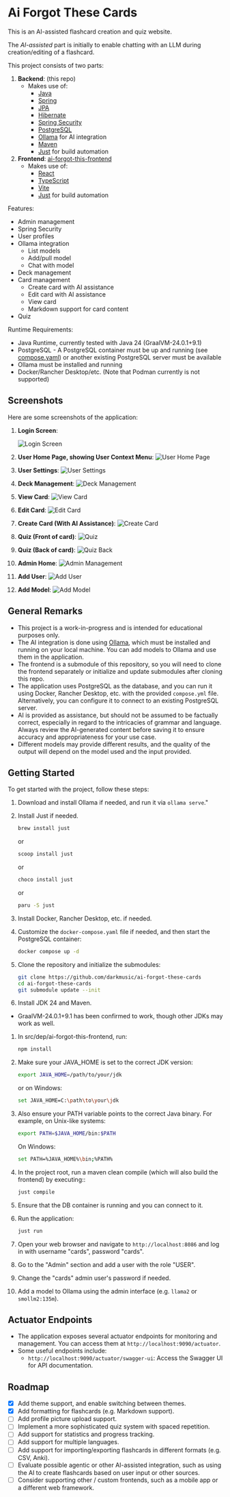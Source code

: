 # Ai Forgot These Cards

This is an AI-assisted flashcard creation and quiz website.

The _AI-assisted_ part is initially to enable chatting with an LLM during creation/editing of a flashcard.

This project consists of two parts:

1. **Backend**: (this repo)
   - Makes use of:
     - [Java](https://www.java.com/)
     - [Spring](https://spring.io/)
     - [JPA](https://www.oracle.com/java/technologies/persistence-jsp.html)
     - [Hibernate](https://hibernate.org/)
     - [Spring Security](https://spring.io/projects/spring-security)
     - [PostgreSQL](https://www.postgresql.org/)
     - [Ollama](https://ollama.com/) for AI integration
     - [Maven](https://maven.apache.org/)
     - [Just](https://just.systems/) for build automation
2. **Frontend**: [ai-forgot-this-frontend](https://github.com/darkmusic/ai-forgot-this-frontend)
    - Makes use of:
      - [React](https://react.dev/)
      - [TypeScript](https://www.typescriptlang.org/)
      - [Vite](https://vite.dev/)
      - [Just](https://just.systems/) for build automation

Features:

- Admin management
- Spring Security
- User profiles
- Ollama integration
  - List models
  - Add/pull model
  - Chat with model
- Deck management
- Card management
  - Create card with AI assistance
  - Edit card with AI assistance
  - View card
  - Markdown support for card content
- Quiz

Runtime Requirements:

- Java Runtime, currently tested with Java 24 (GraalVM-24.0.1+9.1)
- PostgreSQL - A PostgreSQL container must be up and running (see [compose.yaml](compose.yaml)) or another existing PostgreSQL server must be available
- Ollama must be installed and running
- Docker/Rancher Desktop/etc. (Note that Podman currently is not supported)

## Screenshots

Here are some screenshots of the application:

1. **Login Screen**:

   ![Login Screen](res/screenshots/sign_in.png)
2. **User Home Page, showing User Context Menu**:
   ![User Home Page](res/screenshots/user_home.png)
3. **User Settings**:
   ![User Settings](res/screenshots/user_settings.png)
4. **Deck Management**:
   ![Deck Management](res/screenshots/manage_deck.png)
5. **View Card**:
   ![View Card](res/screenshots/view_card.png)
6. **Edit Card**:
   ![Edit Card](res/screenshots/edit_card.png)
7. **Create Card (With AI Assistance)**:
   ![Create Card](res/screenshots/create_card.png)
8. **Quiz (Front of card)**:
   ![Quiz](res/screenshots/quiz_front.png)
9. **Quiz (Back of card)**:
   ![Quiz Back](res/screenshots/quiz_back.png)
10. **Admin Home**:
    ![Admin Management](res/screenshots/admin_home.png)
11. **Add User**:
    ![Add User](res/screenshots/add_user.png)
12. **Add Model**:
    ![Add Model](res/screenshots/add_model.png)

## General Remarks

- This project is a work-in-progress and is intended for educational purposes only.
- The AI integration is done using [Ollama](https://ollama.com/), which must be installed and running on your local machine. You can add models to Ollama and use them in the application.
- The frontend is a submodule of this repository, so you will need to clone the frontend separately or initialize and update submodules after cloning this repo.
- The application uses PostgreSQL as the database, and you can run it using Docker, Rancher Desktop, etc. with the provided `compose.yml` file. Alternatively, you can configure it to connect to an existing PostgreSQL server.
- AI is provided as assistance, but should not be assumed to be factually correct, especially in regard to the intricacies of grammar and language. Always review the AI-generated content before saving it to ensure accuracy and appropriateness for your use case.
- Different models may provide different results, and the quality of the output will depend on the model used and the input provided.

## Getting Started

To get started with the project, follow these steps:

1. Download and install Ollama if needed, and run it via `ollama serve`."
1. Install Just if needed.

   ```bash
   brew install just
   ```

   or

   ```bash
   scoop install just
   ```

   or

   ```bash
   choco install just
   ```

    or

    ```bash
   paru -S just
   ```

1. Install Docker, Rancher Desktop, etc. if needed.
1. Customize the `docker-compose.yaml` file if needed, and then start the PostgreSQL container:

   ```bash
   docker compose up -d
   ```

1. Clone the repository and initialize the submodules:

   ```bash
   git clone https://github.com/darkmusic/ai-forgot-these-cards
   cd ai-forgot-these-cards
   git submodule update --init
   ```

1. Install JDK 24 and Maven.

- GraalVM-24.0.1+9.1 has been confirmed to work, though other JDKs may work as well.

1. In src/dep/ai-forgot-this-frontend, run:

   ```bash
   npm install
   ```

1. Make sure your JAVA_HOME is set to the correct JDK version:

   ```bash
   export JAVA_HOME=/path/to/your/jdk
   ```

   or on Windows:

   ```bash
   set JAVA_HOME=C:\path\to\your\jdk
   ```

1. Also ensure your PATH variable points to the correct Java binary. For example, on Unix-like systems:

   ```bash
   export PATH=$JAVA_HOME/bin:$PATH
   ```

   On Windows:

   ```bash
   set PATH=%JAVA_HOME%\bin;%PATH%
   ```

1. In the project root, run a maven clean compile (which will also build the frontend) by executing::

   ```bash
   just compile
   ```

1. Ensure that the DB container is running and you can connect to it.
1. Run the application:

    ```bash
    just run
    ```

1. Open your web browser and navigate to `http://localhost:8086` and log in with username "cards", password "cards".
1. Go to the "Admin" section and add a user with the role "USER".
1. Change the "cards" admin user's password if needed.
1. Add a model to Ollama using the admin interface (e.g. `llama2` or `smollm2:135m`).

## Actuator Endpoints

- The application exposes several actuator endpoints for monitoring and management. You can access them at `http://localhost:9090/actuator`.
- Some useful endpoints include:
  - `http://localhost:9090/actuator/swagger-ui`: Access the Swagger UI for API documentation.

## Roadmap

- [X] Add theme support, and enable switching between themes.
- [X] Add formatting for flashcards (e.g. Markdown support).
- [ ] Add profile picture upload support.
- [ ] Implement a more sophisticated quiz system with spaced repetition.
- [ ] Add support for statistics and progress tracking.
- [ ] Add support for multiple languages.
- [ ] Add support for importing/exporting flashcards in different formats (e.g. CSV, Anki).
- [ ] Evaluate possible agentic or other AI-assisted integration, such as using the AI to create flashcards based on user input or other sources.
- [ ] Consider supporting other / custom frontends, such as a mobile app or a different web framework.
